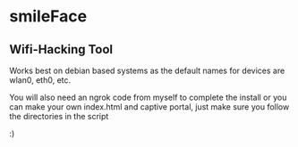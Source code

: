 # smileFace
## Wifi-Hacking Tool
Works best on debian based systems as the default names for devices are wlan0, eth0, etc.

You will also need an ngrok code from myself to complete the install or you can make your own index.html and captive portal, just make sure you follow the directories in the script


:)